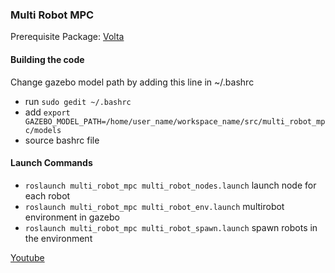 ### Multi Robot MPC  
Prerequisite Package: [Volta](https://github.com/botsync/volta)

#### Building the code    
Change gazebo model path by adding this line in ~/.bashrc  
* run ```sudo gedit ~/.bashrc```  
* add ```export GAZEBO_MODEL_PATH=/home/user_name/workspace_name/src/multi_robot_mpc/models```
* source bashrc file  

#### Launch Commands  
* ```roslaunch multi_robot_mpc multi_robot_nodes.launch``` launch node for each robot
* ```roslaunch multi_robot_mpc multi_robot_env.launch``` multirobot environment in gazebo  
* ```roslaunch multi_robot_mpc multi_robot_spawn.launch``` spawn robots in the environment 
  
[Youtube](https://www.youtube.com/watch?v=1mIJbgoKXOM)
